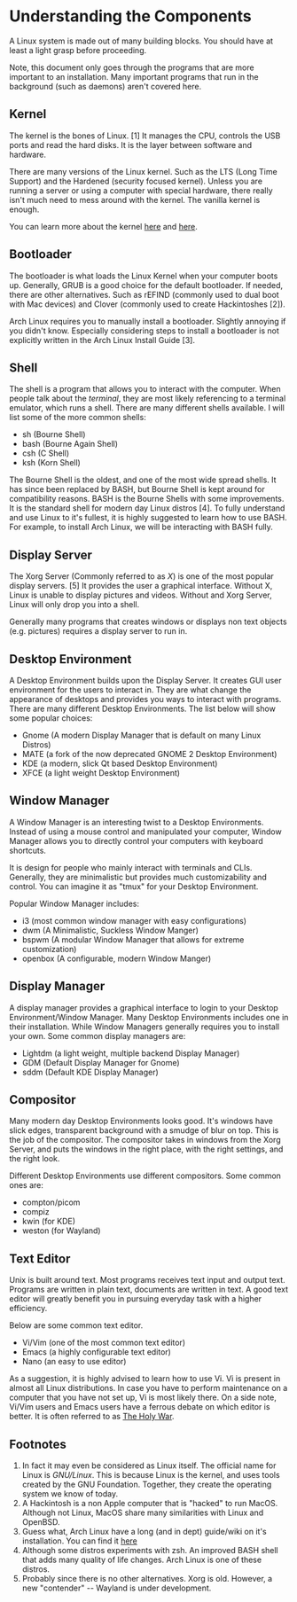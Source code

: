 # Understanding the Components
A Linux system is made out of many building blocks. You should have at least a light grasp before proceeding.
  
Note, this document only goes through the programs that are more important to an installation. Many important programs that run in the background (such as daemons) aren't covered here.

## Kernel
The kernel is the bones of Linux. [1] It manages the CPU, controls the USB ports and read the hard disks. It is the layer between software and hardware.
  
There are many versions of the Linux kernel. Such as the LTS (Long Time Support) and the Hardened (security focused kernel). Unless you are running a server or using a computer with special hardware, there really isn't much need to mess around with the kernel. The vanilla kernel is enough. 

You can learn more about the kernel [here](https://www.howtogeek.com/howto/31632/what-is-the-linux-kernel-and-what-does-it-do/) and [here](https://wiki.archlinux.org/index.php/Kernel).

## Bootloader
The bootloader is what loads the Linux Kernel when your computer boots up. Generally, GRUB is a good choice for the default bootloader. If needed, there are other alternatives. Such as rEFIND (commonly used to dual boot with Mac devices) and Clover (commonly used to create Hackintoshes [2]). 
  
Arch Linux requires you to manually install a bootloader. Slightly annoying if you didn't know. Especially considering steps to install a bootloader is not explicitly written in the Arch Linux Install Guide [3].

## Shell
The shell is a program that allows you to interact with the computer. When people talk about the _terminal_, they are most likely referencing to a terminal emulator, which runs a shell. There are many different shells available. I will list some of the more common shells:  
- sh (Bourne Shell)  
- bash (Bourne Again Shell)
- csh (C Shell)  
- ksh (Korn Shell)  
  
The Bourne Shell is the oldest, and one of the most wide spread shells. It has since been replaced by BASH, but Bourne Shell is kept around for compatibility reasons. BASH is the Bourne Shells with some improvements. It is the standard shell for modern day Linux distros [4]. To fully understand and use Linux to it's fullest, it is highly suggested to learn how to use BASH. For example, to install Arch Linux, we will be interacting with BASH fully.

## Display Server
The Xorg Server (Commonly referred to as _X_) is one of the most popular display servers. [5] It provides the user a graphical interface. Without X, Linux is unable to display pictures and videos. Without and Xorg Server, Linux will only drop you into a shell. 
  
Generally many programs that creates windows or displays non text objects (e.g. pictures) requires a display server to run in.

## Desktop Environment
A Desktop Environment builds upon the Display Server. It creates GUI user environment for the users to interact in. They are what change the appearance of desktops and provides you ways to interact with programs. There are many different Desktop Environments. The list below will show some popular choices:  
- Gnome (A modern Display Manager that is default on many Linux Distros)
- MATE (a fork of the now deprecated GNOME 2 Desktop Environment)
- KDE (a modern, slick Qt based Desktop Environment)
- XFCE (a light weight Desktop Environment)
  
## Window Manager
A Window Manager is an interesting twist to a Desktop Environments. Instead of using a mouse control and manipulated your computer, Window Manager allows you to directly control your computers with keyboard shortcuts.
  
It is design for people who mainly interact with terminals and CLIs. Generally, they are minimalistic but provides much customizability and control. You can imagine it as "tmux" for your Desktop Environment. 
  
Popular Window Manager includes:
- i3 (most common window manager with easy configurations)
- dwm (A Minimalistic, Suckless Window Manger)
- bspwm (A modular Window Manager that allows for extreme customization)
- openbox (A configurable, modern Window Manger)

## Display Manager
A display manager provides a graphical interface to login to your Desktop Environment/Window Manager. Many Desktop Environments includes one in their installation. While Window Managers generally requires you to install your own. Some common display managers are:
- Lightdm (a light weight, multiple backend Display Manager)
- GDM (Default Display Manager for Gnome)
- sddm (Default KDE Display Manager)

## Compositor
Many modern day Desktop Environments looks good. It's windows have slick edges, transparent background with a smudge of blur on top. This is the job of the compositor. The compositor takes in windows from the Xorg Server, and puts the windows in the right place, with the right settings, and the right look. 
  
Different Desktop Environments use different compositors. Some common ones are:
- compton/picom
- compiz
- kwin (for KDE)
- weston (for Wayland)

## Text Editor
Unix is built around text. Most programs receives text input and output text. Programs are written in plain text, documents are written in text. A good text editor will greatly benefit you in pursuing everyday task with a higher efficiency. 
  
Below are some common text editor.
- Vi/Vim (one of the most common text editor)
- Emacs (a highly configurable text editor)
- Nano (an easy to use editor)
  
As a suggestion, it is highly advised to learn how to use Vi. Vi is present in almost all Linux distributions. In case you have to perform maintenance on a computer that you have not set up, Vi is most likely there. 
On a side note, Vi/Vim users and Emacs users have a ferrous debate on which editor is better. It is often referred to as [The Holy War](https://www.linux.com/news/emacs-vs-vi-endless-geek-holy-war/).


## Footnotes
1. In fact it may even be considered as Linux itself. The official name for Linux is _GNU/Linux_. This is because Linux is the kernel, and uses tools created by the GNU Foundation. Together, they create the operating system we know of today.  
2. A Hackintosh is a non Apple computer that is "hacked" to run MacOS. Although not Linux, MacOS share many similarities with Linux and OpenBSD.  
3. Guess what, Arch Linux have a long (and in dept) guide/wiki on it's installation. You can find it [here](wiki.archlinux.org/index.php/Installation_Guide)  
4. Although some distros experiments with zsh. An improved BASH shell that adds many quality of life changes. Arch Linux is one of these distros.  
5. Probably since there is no other alternatives. Xorg is old. However, a new "contender" -- Wayland is under development.
